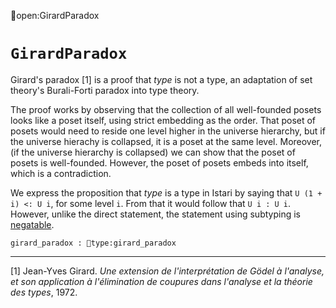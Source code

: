 open:GirardParadox
# `GirardParadox`

Girard's paradox [1] is a proof that *type* is not a type, an
adaptation of set theory's Burali-Forti paradox into type theory.

The proof works by observing that the collection of all well-founded
posets looks like a poset itself, using strict embedding as the order.
That poset of posets would need to reside one level higher in the
universe hierarchy, but if the universe hierachy is collapsed, it is a
poset at the same level.  Moreover, (if the universe hierarchy is
collapsed) we can show that the poset of posets is well-founded.
However, the poset of posets embeds into itself, which is a
contradiction.

We express the proposition that *type* is a type in Istari by saying
that `U (1 + i) <: U i`, for some level `i`.  From that it would
follow that `U i : U i`.  However, unlike the direct statement, the
statement using subtyping is
[negatable](../type-theory.html#negatability).

    girard_paradox : type:girard_paradox

---

[1] Jean-Yves Girard.  *Une extension de l'interpr&eacute;tation de
G&ouml;del &agrave; l'analyse, et son application &agrave;
l'&eacute;limination de coupures dans l'analyse et la th&eacute;orie
des types*, 1972.

